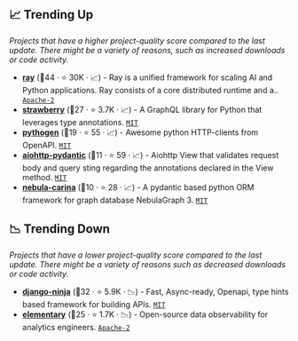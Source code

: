 ## 📈 Trending Up

_Projects that have a higher project-quality score compared to the last update. There might be a variety of reasons, such as increased downloads or code activity._

- <b><a href="https://github.com/ray-project/ray">ray</a></b> (🥇44 ·  ⭐ 30K · 📈) - Ray is a unified framework for scaling AI and Python applications. Ray consists of a core distributed runtime and a.. <code><a href="http://bit.ly/3nYMfla">Apache-2</a></code>
- <b><a href="https://github.com/strawberry-graphql/strawberry">strawberry</a></b> (🥇27 ·  ⭐ 3.7K · 📈) - A GraphQL library for Python that leverages type annotations. <code><a href="http://bit.ly/34MBwT8">MIT</a></code>
- <b><a href="https://github.com/artsmolin/pythogen">pythogen</a></b> (🥇19 ·  ⭐ 55 · 📈) - Awesome python HTTP-clients from OpenAPI. <code><a href="http://bit.ly/34MBwT8">MIT</a></code>
- <b><a href="https://github.com/Maillol/aiohttp-pydantic">aiohttp-pydantic</a></b> (🥉11 ·  ⭐ 59 · 📈) - Aiohttp View that validates request body and query sting regarding the annotations declared in the View method. <code><a href="http://bit.ly/34MBwT8">MIT</a></code>
- <b><a href="https://github.com/nebula-contrib/nebula-carina">nebula-carina</a></b> (🥇10 ·  ⭐ 28 · 📈) - A pydantic based python ORM framework for graph database NebulaGraph 3. <code><a href="http://bit.ly/34MBwT8">MIT</a></code>

## 📉 Trending Down

_Projects that have a lower project-quality score compared to the last update. There might be a variety of reasons such as decreased downloads or code activity._

- <b><a href="https://github.com/vitalik/django-ninja">django-ninja</a></b> (🥇32 ·  ⭐ 5.9K · 📉) - Fast, Async-ready, Openapi, type hints based framework for building APIs. <code><a href="http://bit.ly/34MBwT8">MIT</a></code>
- <b><a href="https://github.com/elementary-data/elementary">elementary</a></b> (🥇25 ·  ⭐ 1.7K · 📉) - Open-source data observability for analytics engineers. <code><a href="http://bit.ly/3nYMfla">Apache-2</a></code>

